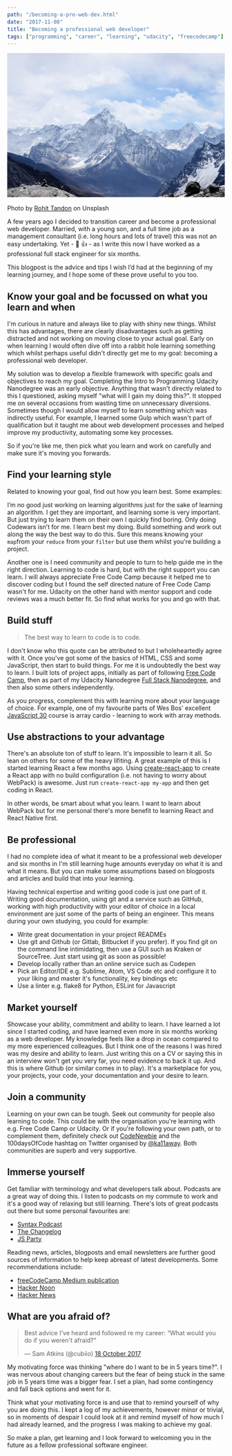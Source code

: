 ```yaml
---
path: "/becoming-a-pro-web-dev.html"
date: "2017-11-08"
title: "Becoming a professional web developer"
tags: ["programming", "career", "learning", "udacity", "freecodecamp"]
---
```


![mountain](./images/mountain.jpg)

Photo by [Rohit Tandon](https://unsplash.com/@rohittandon) on Unsplash

A few years ago I decided to transition career and become a professional web developer.  Married, with a young son, and a full time job as a management consultant (i.e. long hours and lots of travel) this was not an easy undertaking. Yet - 🎉 👍 - as I write this now I have worked as a professional full stack engineer for six months.

This blogpost is the advice and tips I wish I’d had at the beginning of my learning journey, and I hope some of these prove useful to you too.

## Know your goal and be focussed on what you learn and when

I'm curious in nature and always like to play with shiny new things. Whilst this has advantages, there are clearly disadvantages such as getting distracted and not working on moving close to your actual goal. Early on when learning I would often dive off into a rabbit hole learning something which whilst perhaps useful didn't directly get me to my goal: becoming a professional web developer.

My solution was to develop a flexible framework with specific goals and objectives to reach my goal. Completing the Intro to Programming Udacity Nanodegree was an early objective. Anything that wasn't directly related to this I questioned, asking myself "what will I gain my doing this?". It stopped me on several occasions from wasting time on unnecessary diversions. Sometimes though I would allow myself to learn something which was indirectly useful. For example, I learned some Gulp which wasn't part of qualification but it taught me about web development processes and helped improve my productivity, automating some key processes.

So if you're like me, then pick what you learn and work on carefully and make sure it's moving you forwards.

## Find your learning style

Related to knowing your goal, find out how you learn best. Some examples:

I’m no good just working on learning algorithms just for the sake of learning an algorithm. I get they are important, and learning some is very important. But just trying to learn them on their own I quickly find boring. Only doing Codewars isn’t for me. I learn best my doing. Build something and work out along the way the best way to do this. Sure this means knowing your `map`from your `reduce` from your `filter` but use them whilst you're building a project.

Another one is I need community and people to turn to help guide me in the right direction. Learning to code is hard, but with the right support you can learn. I will always appreciate Free Code Camp because it helped me to discover coding but I found the self directed nature of Free Code Camp wasn't for me. Udacity on the other hand with mentor support and code reviews was a much better fit. So find what works for you and go with that.


## Build stuff

> The best way to learn to code is to code.

I don't know who this quote can be attributed to but I wholeheartedly agree with it. Once you've got some of the basics of HTML, CSS and some JavaScript, then start to build things. For me it is undoubtedly the best way to learn. I built lots of project apps, initially as part of following [Free Code Camp](https://www.freecodecamp.org/), then as part of my Udacity Nanodegree [Full Stack Nanodegree](https://www.udacity.com/course/full-stack-web-developer-nanodegree--nd004), and then also some others independently.

As you progress, complement this with learning more about your language of choice. For example, one of my favourite parts of Wes Bos' excellent [JavaScript 30](https://javascript30.com/) course is array cardio - learning to work with array methods.


## Use abstractions to your advantage

There's an absolute ton of stuff to learn. It's impossible to learn it all. So lean on others for some of the heavy lifiting. A great example of this is I started learning React a few months ago. Using [create-react-app](https://github.com/facebookincubator/create-react-app) to create a React app with no build configuration (i.e. not having to worry about WebPack) is awesome. Just run `create-react-app my-app` and then get coding in React.

In other words, be smart about what you learn. I want to learn about WebPack but for me personal there's more benefit to learning React and React Native first.

## Be professional

I had no complete idea of what it meant to be a professional web developer and six months in I'm still learning huge amounts everyday on what it is and what it means. But you can make some assumptions based on blogposts and articles and build that into your learning.

Having technical expertise and writing good code is just one part of it. Writing good documentation, using git and a service such as GitHub, working with high productivity with your editor of choice in a local environment are just some of the parts of being an engineer. This means during your own studying, you could for example:

* Write great documentation in your project READMEs
* Use git and Github (or Gitlab, Bitbucket if you prefer). If you find git on the command line intimidating, then use a GUI such as Kraken or SourceTree. Just start using git as soon as possible!
* Develop locally rather than an online service such as Codepen
* Pick an Editor/IDE e.g. Sublime, Atom, VS Code etc and configure it to your liking and master it's functionality, key bindings etc
* Use a linter e.g. flake8 for Python, ESLint for Javascript


## Market yourself
Showcase your ability, commitment and ability to learn. I have learned a lot since I started coding, and have learned even more in six months working as a web developer. My knowledge feels like a drop in ocean compared to my more experienced colleagues. But I think one of the reasons I was hired was my desire and ability to learn. Just writing this on a CV or saying this in an interview won't get you very far, you need evidence to back it up. And this is where Github (or similar comes in to play). It's a marketplace for you, your projects, your code, your documentation and your desire to learn.


## Join a community
Learning on your own can be tough. Seek out community for people also learning to code. This could be with the organisation you're learning with e.g. Free Code Camp or Udacity. Or if you're following your own path, or to complement them, definitely check out [CodeNewbie](https://www.codenewbie.org/) and the 100daysOfCode hashtag on Twitter organised by [@ka11away](https://twitter.com/ka11away). Both communities are superb and very supportive.


## Immerse yourself
Get familiar with terminology and what developers talk about. Podcasts are a great way of doing this. I listen to podcasts on my commute to work and it's a good way of relaxing but still learning. There's lots of great podcasts out there but some personal favourites are:

* [Syntax Podcast](https://syntax.fm/)
* [The Changelog](https://changelog.com/podcast)
* [JS Party](https://changelog.com/jsparty)

Reading news, articles, blogposts and email newsletters are further good sources of information to help keep abreast of latest developments. Some recommendations include:

* [freeCodeCamp Medium publication](https://medium.freecodecamp.org/)
* [Hacker Noon](https://hackernoon.com/)
* [Hacker News](https://news.ycombinator.com/)

## What are you afraid of?

<blockquote class="twitter-tweet" data-lang="en-gb"><p lang="en" dir="ltr">Best advice I&#39;ve heard and followed re my career: “What would you do if you weren&#39;t afraid?”</p>&mdash; Sam Atkins (@cubiio) <a href="https://twitter.com/cubiio/status/920764541453074434?ref_src=twsrc%5Etfw">18 October 2017</a></blockquote>


My motivating force was thinking "where do I want to be in 5 years time?". I was nervous about changing careers but the fear of being stuck in the same job in 5 years time was a bigger fear. I set a plan, had some contingency and fall back options and went for it.

Think what your motivating force is and use that to remind yourself of why you are doing this. I kept a log of my achievements, however minor or trivial, so in moments of despair I could look at it and remind myself of how much I had already learned, and the progress I was making to achieve my goal.

So make a plan, get learning and I look forward to welcoming you in the future as a fellow professional software engineer.

